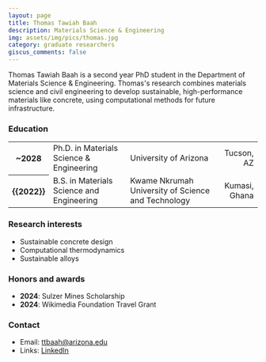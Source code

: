 ```yaml
---
layout: page
title: Thomas Tawiah Baah
description: Materials Science & Engineering
img: assets/img/pics/thomas.jpg
category: graduate researchers
giscus_comments: false
---
```


Thomas Tawiah Baah is a second year PhD student in the Department of Materials Science & Engineering. Thomas's research combines materials science and civil engineering to develop sustainable, high-performance materials like concrete, using computational methods for future infrastructure. 

### Education

<div class="table-responsive">
    <table class="table table-sm table-borderless">
        <tr>
            <th scope="row">~2028</th>
            <td>Ph.D. in Materials Science & Engineering</td>
            <td>University of Arizona</td>
            <td align ="right">Tucson, AZ</td>
        </tr>
        <tr>
            <th scope="row">{{2022}}</th>
            <td>B.S. in Materials Science and Engineering</td>
            <td>Kwame Nkrumah University of Science and Technology</td>
            <td align ="right">Kumasi, Ghana</td>
        </tr>
    </table>
</div>

### Research interests

- Sustainable concrete design 
- Computational thermodynamics 
- Sustainable alloys

### Honors and awards 

- **2024**: Sulzer Mines Scholarship 
- **2024**: Wikimedia Foundation Travel Grant

### Contact

- Email: ttbaah@arizona.edu
- Links: [LinkedIn](https://www.linkedin.com/in/baah-tawiah-thomas/)
